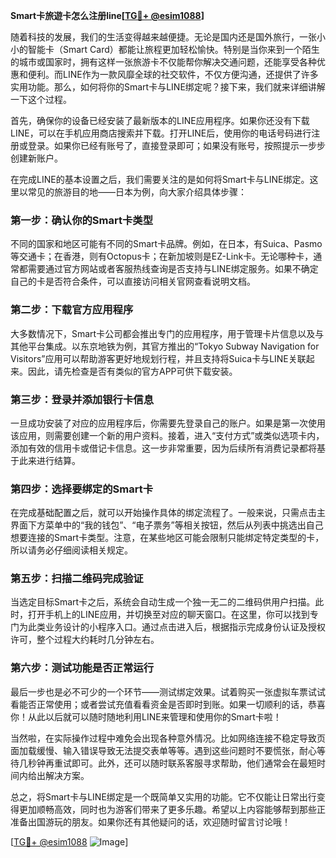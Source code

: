 **Smart卡旅遊卡怎么注册line[[TG💪+ @esim1088](https://t.me/s/esim1088)]**

随着科技的发展，我们的生活变得越来越便捷。无论是国内还是国外旅行，一张小小的智能卡（Smart Card）都能让旅程更加轻松愉快。特别是当你来到一个陌生的城市或国家时，拥有这样一张旅游卡不仅能帮你解决交通问题，还能享受各种优惠和便利。而LINE作为一款风靡全球的社交软件，不仅方便沟通，还提供了许多实用功能。那么，如何将你的Smart卡与LINE绑定呢？接下来，我们就来详细讲解一下这个过程。

首先，确保你的设备已经安装了最新版本的LINE应用程序。如果你还没有下载LINE，可以在手机应用商店搜索并下载。打开LINE后，使用你的电话号码进行注册或登录。如果你已经有账号了，直接登录即可；如果没有账号，按照提示一步步创建新账户。

在完成LINE的基本设置之后，我们需要关注的是如何将Smart卡与LINE绑定。这里以常见的旅游目的地——日本为例，向大家介绍具体步骤：

### 第一步：确认你的Smart卡类型

不同的国家和地区可能有不同的Smart卡品牌。例如，在日本，有Suica、Pasmo等交通卡；在香港，则有Octopus卡；在新加坡则是EZ-Link卡。无论哪种卡，通常都需要通过官方网站或者客服热线查询是否支持与LINE绑定服务。如果不确定自己的卡是否符合条件，可以直接访问相关官网查看说明文档。

### 第二步：下载官方应用程序

大多数情况下，Smart卡公司都会推出专门的应用程序，用于管理卡片信息以及与其他平台集成。以东京地铁为例，其官方推出的“Tokyo Subway Navigation for Visitors”应用可以帮助游客更好地规划行程，并且支持将Suica卡与LINE关联起来。因此，请先检查是否有类似的官方APP可供下载安装。

### 第三步：登录并添加银行卡信息

一旦成功安装了对应的应用程序后，你需要先登录自己的账户。如果是第一次使用该应用，则需要创建一个新的用户资料。接着，进入“支付方式”或类似选项卡内，添加有效的信用卡或借记卡信息。这一步非常重要，因为后续所有消费记录都将基于此来进行结算。

### 第四步：选择要绑定的Smart卡

在完成基础配置之后，就可以开始操作具体的绑定流程了。一般来说，只需点击主界面下方菜单中的“我的钱包”、“电子票务”等相关按钮，然后从列表中挑选出自己想要连接的Smart卡类型。注意，在某些地区可能会限制只能绑定特定类型的卡，所以请务必仔细阅读相关规定。

### 第五步：扫描二维码完成验证

当选定目标Smart卡之后，系统会自动生成一个独一无二的二维码供用户扫描。此时，打开手机上的LINE应用，并切换至对应的聊天窗口。在这里，你可以找到专门为此类业务设计的小程序入口。通过点击进入后，根据指示完成身份认证及授权许可，整个过程大约耗时几分钟左右。

### 第六步：测试功能是否正常运行

最后一步也是必不可少的一个环节——测试绑定效果。试着购买一张虚拟车票试试看能否正常使用；或者尝试充值看看资金是否即时到账。如果一切顺利的话，恭喜你！从此以后就可以随时随地利用LINE来管理和使用你的Smart卡啦！

当然啦，在实际操作过程中难免会出现各种意外情况。比如网络连接不稳定导致页面加载缓慢、输入错误导致无法提交表单等等。遇到这些问题时不要慌张，耐心等待几秒钟再重试即可。此外，还可以随时联系客服寻求帮助，他们通常会在最短时间内给出解决方案。

总之，将Smart卡与LINE绑定是一个既简单又实用的功能。它不仅能让日常出行变得更加顺畅高效，同时也为游客们带来了更多乐趣。希望以上内容能够帮到那些正准备出国游玩的朋友。如果你还有其他疑问的话，欢迎随时留言讨论哦！

[[TG💪+ @esim1088](https://t.me/s/esim1088) ![Image](https://i.postimg.cc/4NQfJmqS/Snipaste-2025-05-13-00-14-12.png)]